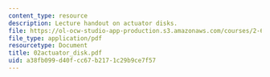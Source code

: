 ```yaml
---
content_type: resource
description: Lecture handout on actuator disks.
file: https://ol-ocw-studio-app-production.s3.amazonaws.com/courses/2-611-marine-power-and-propulsion-fall-2006/a38fb099d40fcc67b2171c29b9ce7f57_02actuator_disk.pdf
file_type: application/pdf
resourcetype: Document
title: 02actuator_disk.pdf
uid: a38fb099-d40f-cc67-b217-1c29b9ce7f57
---
```

